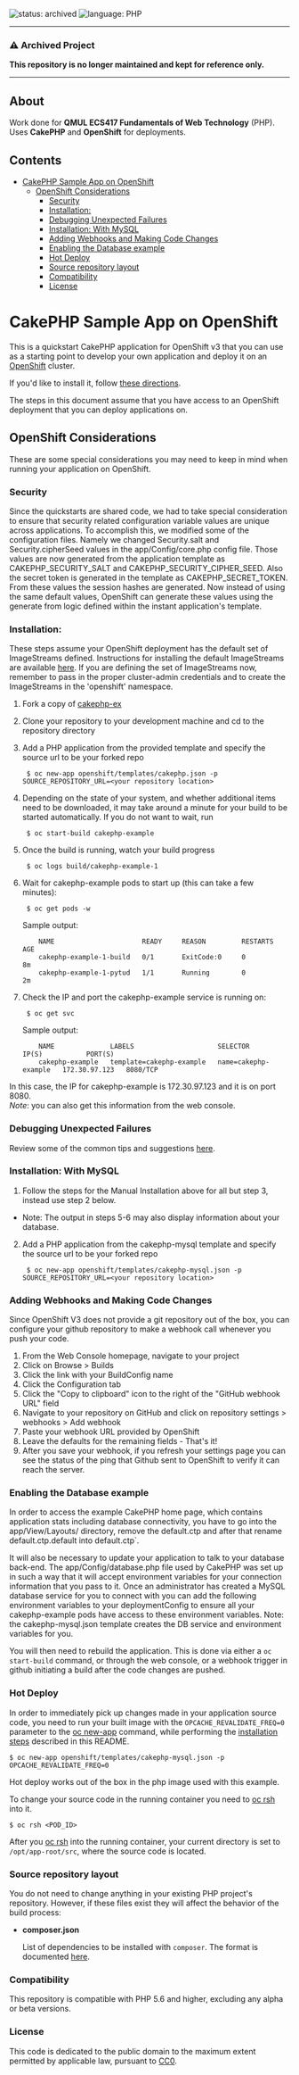 ![status: archived](https://img.shields.io/badge/status-archived-red)
![language: PHP](https://img.shields.io/badge/language-PHP-%23777BB4)

---

### ⚠️ Archived Project
**This repository is no longer maintained and kept for reference only.**

---

## About
Work done for **QMUL ECS417 Fundamentals of Web Technology** (PHP).  
Uses **CakePHP** and **OpenShift** for deployments.
## Contents
<!-- toc -->

- [CakePHP Sample App on OpenShift](#cakephp-sample-app-on-openshift)
  * [OpenShift Considerations](#openshift-considerations)
    + [Security](#security)
    + [Installation:](#installation)
    + [Debugging Unexpected Failures](#debugging-unexpected-failures)
    + [Installation: With MySQL](#installation-with-mysql)
    + [Adding Webhooks and Making Code Changes](#adding-webhooks-and-making-code-changes)
    + [Enabling the Database example](#enabling-the-database-example)
    + [Hot Deploy](#hot-deploy)
    + [Source repository layout](#source-repository-layout)
    + [Compatibility](#compatibility)
    + [License](#license)

<!-- tocstop -->

CakePHP Sample App on OpenShift
===============================

This is a quickstart CakePHP application for OpenShift v3 that you can use as a starting point to develop your own application and deploy it on an [OpenShift](https://github.com/openshift/origin) cluster.

If you'd like to install it, follow [these directions](https://github.com/sclorg/cakephp-ex/blob/master/README.md#installation).  

The steps in this document assume that you have access to an OpenShift deployment that you can deploy applications on.

OpenShift Considerations
------------------------
These are some special considerations you may need to keep in mind when running your application on OpenShift.

### Security
Since the quickstarts are shared code, we had to take special consideration to ensure that security related configuration variable values are unique across applications. To accomplish this, we modified some of the configuration files. Namely we changed Security.salt and Security.cipherSeed values in the app/Config/core.php config file. Those values are now generated from the application template as CAKEPHP_SECURITY_SALT and CAKEPHP_SECURITY_CIPHER_SEED. Also the secret token is generated in the template as CAKEPHP_SECRET_TOKEN. From these values the session hashes are generated. Now instead of using the same default values, OpenShift can generate these values using the generate from logic defined within the instant application's template.

### Installation:
These steps assume your OpenShift deployment has the default set of ImageStreams defined.  Instructions for installing the default ImageStreams are available [here](https://docs.okd.io/latest/install_config/imagestreams_templates.html#creating-image-streams-for-openshift-images).  If you are defining the set of ImageStreams now, remember to pass in the proper cluster-admin credentials and to create the ImageStreams in the 'openshift' namespace.

1. Fork a copy of [cakephp-ex](https://github.com/sclorg/cakephp-ex)
2. Clone your repository to your development machine and cd to the repository directory
3. Add a PHP application from the provided template and specify the source url to be your forked repo  

		$ oc new-app openshift/templates/cakephp.json -p SOURCE_REPOSITORY_URL=<your repository location>

4. Depending on the state of your system, and whether additional items need to be downloaded, it may take around a minute for your build to be started automatically.  If you do not want to wait, run

		$ oc start-build cakephp-example

5. Once the build is running, watch your build progress  

		$ oc logs build/cakephp-example-1

6. Wait for cakephp-example pods to start up (this can take a few minutes):  

		$ oc get pods -w


	Sample output:  

	       NAME                      READY     REASON         RESTARTS   AGE
	       cakephp-example-1-build   0/1       ExitCode:0     0          8m
	       cakephp-example-1-pytud   1/1       Running        0          2m


7. Check the IP and port the cakephp-example service is running on:  

		$ oc get svc

	Sample output:  

	       NAME              LABELS                     SELECTOR               IP(S)           PORT(S)
	       cakephp-example   template=cakephp-example   name=cakephp-example   172.30.97.123   8080/TCP

In this case, the IP for cakephp-example is 172.30.97.123 and it is on port 8080.  
*Note*: you can also get this information from the web console.

### Debugging Unexpected Failures

Review some of the common tips and suggestions [here](https://github.com/openshift/origin/blob/master/docs/debugging-openshift.md).

### Installation: With MySQL
1. Follow the steps for the Manual Installation above for all but step 3, instead use step 2 below.  
  - Note: The output in steps 5-6 may also display information about your database.
2. Add a PHP application from the cakephp-mysql template and specify the source url to be your forked repo  

		$ oc new-app openshift/templates/cakephp-mysql.json -p SOURCE_REPOSITORY_URL=<your repository location>


### Adding Webhooks and Making Code Changes
Since OpenShift V3 does not provide a git repository out of the box, you can configure your github repository to make a webhook call whenever you push your code.

1. From the Web Console homepage, navigate to your project
2. Click on Browse > Builds
3. Click the link with your BuildConfig name
4. Click the Configuration tab
5. Click the "Copy to clipboard" icon to the right of the "GitHub webhook URL" field
6. Navigate to your repository on GitHub and click on repository settings > webhooks > Add webhook
7. Paste your webhook URL provided by OpenShift
8. Leave the defaults for the remaining fields - That's it!
9. After you save your webhook, if you refresh your settings page you can see the status of the ping that Github sent to OpenShift to verify it can reach the server.  

### Enabling the Database example
In order to access the example CakePHP home page, which contains application stats including database connectivity, you have to go into the app/View/Layouts/ directory, remove the default.ctp and after that rename default.ctp.default into default.ctp`.

It will also be necessary to update your application to talk to your database back-end. The app/Config/database.php file used by CakePHP was set up in such a way that it will accept environment variables for your connection information that you pass to it. Once an administrator has created a MySQL database service for you to connect with you can add the following environment variables to your deploymentConfig to ensure all your cakephp-example pods have access to these environment variables. Note: the cakephp-mysql.json template creates the DB service and environment variables for you.

You will then need to rebuild the application.  This is done via either a `oc start-build` command, or through the web console, or a webhook trigger in github initiating a build after the code changes are pushed.

### Hot Deploy

In order to immediately pick up changes made in your application source code, you need to run your built image with the `OPCACHE_REVALIDATE_FREQ=0` parameter to the [oc new-app](https://docs.okd.io/latest/cli_reference/basic_cli_operations.html#basic-cli-operations) command, while performing the [installation steps](https://github.com/sclorg/cakephp-ex#installation) described in this README.

	$ oc new-app openshift/templates/cakephp-mysql.json -p OPCACHE_REVALIDATE_FREQ=0

Hot deploy works out of the box in the php image used with this example.

To change your source code in the running container you need to [oc rsh](https://docs.okd.io/latest/cli_reference/basic_cli_operations.html#troubleshooting-and-debugging-cli-operations) into it.

	$ oc rsh <POD_ID>

After you [oc rsh](https://docs.okd.io/latest/cli_reference/basic_cli_operations.html#troubleshooting-and-debugging-cli-operations) into the running container, your current directory is set to `/opt/app-root/src`, where the source code is located.

### Source repository layout

You do not need to change anything in your existing PHP project's repository.
However, if these files exist they will affect the behavior of the build process:

* **composer.json**

  List of dependencies to be installed with `composer`. The format is documented
  [here](https://getcomposer.org/doc/04-schema.md).

### Compatibility

This repository is compatible with PHP 5.6 and higher, excluding any alpha or beta versions.

### License
This code is dedicated to the public domain to the maximum extent permitted by applicable law, pursuant to [CC0](http://creativecommons.org/publicdomain/zero/1.0/).
